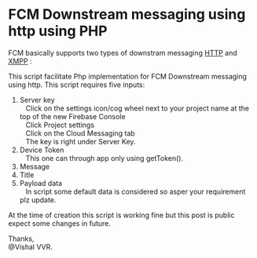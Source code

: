 # FCM Downstream messaging using http using PHP

FCM basically supports two types of downstram messaging <a href="https://firebase.google.com/docs/cloud-messaging/http-server-ref">HTTP</a> and <a href="https://firebase.google.com/docs/cloud-messaging/xmpp-server-ref">XMPP</a> :

This script facilitate Php implementation for FCM Downstream messaging using http.
This script requires five inputs:</br>
1. Server key </br>
&nbsp;&nbsp;&nbsp;Click on the settings icon/cog wheel next to your project name at the top of the new Firebase Console</br>
&nbsp;&nbsp;&nbsp;Click Project settings</br>
&nbsp;&nbsp;&nbsp;Click on the Cloud Messaging tab</br>
&nbsp;&nbsp;&nbsp;The key is right under Server Key.</br>
2. Device Token</br>
&nbsp;&nbsp;&nbsp;This one can through app only using getToken().</br>
3. Message</br>
4. Title</br>
5. Payload data </br>
&nbsp;&nbsp;&nbsp;In script some default data is considered so asper your requirement plz update.

At the time of creation this script is working fine but this post is public expect some changes in future.  

Thanks,</br>
@Vishal VVR.
